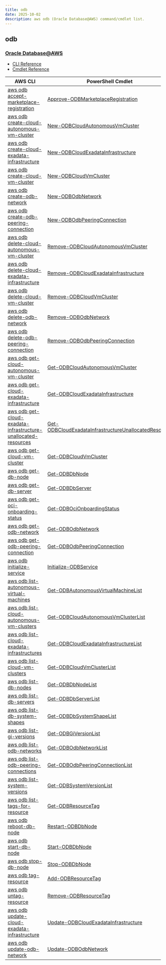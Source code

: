 ```yaml
---
title: odb
date: 2025-10-02
description: aws odb (Oracle Database@AWS) command/cmdlet list.
---
```


## odb

### [Oracle Database@AWS](https://aws.amazon.com/marketplace/featured-seller/oracle/)

* [CLI Reference](https://awscli.amazonaws.com/v2/documentation/api/latest/reference/odb/index.html)
* [Cmdlet Reference](https://docs.aws.amazon.com/powershell/latest/reference/items/Odb_cmdlets.html)

|AWS CLI|PowerShell Cmdlet|
|----|----|
|[aws odb accept-marketplace-registration](https://awscli.amazonaws.com/v2/documentation/api/latest/reference/odb/accept-marketplace-registration.html)|[Approve-ODBMarketplaceRegistration](https://docs.aws.amazon.com/powershell/latest/reference/items/Approve-ODBMarketplaceRegistration.html)|
|[aws odb create-cloud-autonomous-vm-cluster](https://awscli.amazonaws.com/v2/documentation/api/latest/reference/odb/create-cloud-autonomous-vm-cluster.html)|[New-ODBCloudAutonomousVmCluster](https://docs.aws.amazon.com/powershell/latest/reference/items/New-ODBCloudAutonomousVmCluster.html)|
|[aws odb create-cloud-exadata-infrastructure](https://awscli.amazonaws.com/v2/documentation/api/latest/reference/odb/create-cloud-exadata-infrastructure.html)|[New-ODBCloudExadataInfrastructure](https://docs.aws.amazon.com/powershell/latest/reference/items/New-ODBCloudExadataInfrastructure.html)|
|[aws odb create-cloud-vm-cluster](https://awscli.amazonaws.com/v2/documentation/api/latest/reference/odb/create-cloud-vm-cluster.html)|[New-ODBCloudVmCluster](https://docs.aws.amazon.com/powershell/latest/reference/items/New-ODBCloudVmCluster.html)|
|[aws odb create-odb-network](https://awscli.amazonaws.com/v2/documentation/api/latest/reference/odb/create-odb-network.html)|[New-ODBOdbNetwork](https://docs.aws.amazon.com/powershell/latest/reference/items/New-ODBOdbNetwork.html)|
|[aws odb create-odb-peering-connection](https://awscli.amazonaws.com/v2/documentation/api/latest/reference/odb/create-odb-peering-connection.html)|[New-ODBOdbPeeringConnection](https://docs.aws.amazon.com/powershell/latest/reference/items/New-ODBOdbPeeringConnection.html)|
|[aws odb delete-cloud-autonomous-vm-cluster](https://awscli.amazonaws.com/v2/documentation/api/latest/reference/odb/delete-cloud-autonomous-vm-cluster.html)|[Remove-ODBCloudAutonomousVmCluster](https://docs.aws.amazon.com/powershell/latest/reference/items/Remove-ODBCloudAutonomousVmCluster.html)|
|[aws odb delete-cloud-exadata-infrastructure](https://awscli.amazonaws.com/v2/documentation/api/latest/reference/odb/delete-cloud-exadata-infrastructure.html)|[Remove-ODBCloudExadataInfrastructure](https://docs.aws.amazon.com/powershell/latest/reference/items/Remove-ODBCloudExadataInfrastructure.html)|
|[aws odb delete-cloud-vm-cluster](https://awscli.amazonaws.com/v2/documentation/api/latest/reference/odb/delete-cloud-vm-cluster.html)|[Remove-ODBCloudVmCluster](https://docs.aws.amazon.com/powershell/latest/reference/items/Remove-ODBCloudVmCluster.html)|
|[aws odb delete-odb-network](https://awscli.amazonaws.com/v2/documentation/api/latest/reference/odb/delete-odb-network.html)|[Remove-ODBOdbNetwork](https://docs.aws.amazon.com/powershell/latest/reference/items/Remove-ODBOdbNetwork.html)|
|[aws odb delete-odb-peering-connection](https://awscli.amazonaws.com/v2/documentation/api/latest/reference/odb/delete-odb-peering-connection.html)|[Remove-ODBOdbPeeringConnection](https://docs.aws.amazon.com/powershell/latest/reference/items/Remove-ODBOdbPeeringConnection.html)|
|[aws odb get-cloud-autonomous-vm-cluster](https://awscli.amazonaws.com/v2/documentation/api/latest/reference/odb/get-cloud-autonomous-vm-cluster.html)|[Get-ODBCloudAutonomousVmCluster](https://docs.aws.amazon.com/powershell/latest/reference/items/Get-ODBCloudAutonomousVmCluster.html)|
|[aws odb get-cloud-exadata-infrastructure](https://awscli.amazonaws.com/v2/documentation/api/latest/reference/odb/get-cloud-exadata-infrastructure.html)|[Get-ODBCloudExadataInfrastructure](https://docs.aws.amazon.com/powershell/latest/reference/items/Get-ODBCloudExadataInfrastructure.html)|
|[aws odb get-cloud-exadata-infrastructure-unallocated-resources](https://awscli.amazonaws.com/v2/documentation/api/latest/reference/odb/get-cloud-exadata-infrastructure-unallocated-resources.html)|[Get-ODBCloudExadataInfrastructureUnallocatedResource](https://docs.aws.amazon.com/powershell/latest/reference/items/Get-ODBCloudExadataInfrastructureUnallocatedResource.html)|
|[aws odb get-cloud-vm-cluster](https://awscli.amazonaws.com/v2/documentation/api/latest/reference/odb/get-cloud-vm-cluster.html)|[Get-ODBCloudVmCluster](https://docs.aws.amazon.com/powershell/latest/reference/items/Get-ODBCloudVmCluster.html)|
|[aws odb get-db-node](https://awscli.amazonaws.com/v2/documentation/api/latest/reference/odb/get-db-node.html)|[Get-ODBDbNode](https://docs.aws.amazon.com/powershell/latest/reference/items/Get-ODBDbNode.html)|
|[aws odb get-db-server](https://awscli.amazonaws.com/v2/documentation/api/latest/reference/odb/get-db-server.html)|[Get-ODBDbServer](https://docs.aws.amazon.com/powershell/latest/reference/items/Get-ODBDbServer.html)|
|[aws odb get-oci-onboarding-status](https://awscli.amazonaws.com/v2/documentation/api/latest/reference/odb/get-oci-onboarding-status.html)|[Get-ODBOciOnboardingStatus](https://docs.aws.amazon.com/powershell/latest/reference/items/Get-ODBOciOnboardingStatus.html)|
|[aws odb get-odb-network](https://awscli.amazonaws.com/v2/documentation/api/latest/reference/odb/get-odb-network.html)|[Get-ODBOdbNetwork](https://docs.aws.amazon.com/powershell/latest/reference/items/Get-ODBOdbNetwork.html)|
|[aws odb get-odb-peering-connection](https://awscli.amazonaws.com/v2/documentation/api/latest/reference/odb/get-odb-peering-connection.html)|[Get-ODBOdbPeeringConnection](https://docs.aws.amazon.com/powershell/latest/reference/items/Get-ODBOdbPeeringConnection.html)|
|[aws odb initialize-service](https://awscli.amazonaws.com/v2/documentation/api/latest/reference/odb/initialize-service.html)|[Initialize-ODBService](https://docs.aws.amazon.com/powershell/latest/reference/items/Initialize-ODBService.html)|
|[aws odb list-autonomous-virtual-machines](https://awscli.amazonaws.com/v2/documentation/api/latest/reference/odb/list-autonomous-virtual-machines.html)|[Get-ODBAutonomousVirtualMachineList](https://docs.aws.amazon.com/powershell/latest/reference/items/Get-ODBAutonomousVirtualMachineList.html)|
|[aws odb list-cloud-autonomous-vm-clusters](https://awscli.amazonaws.com/v2/documentation/api/latest/reference/odb/list-cloud-autonomous-vm-clusters.html)|[Get-ODBCloudAutonomousVmClusterList](https://docs.aws.amazon.com/powershell/latest/reference/items/Get-ODBCloudAutonomousVmClusterList.html)|
|[aws odb list-cloud-exadata-infrastructures](https://awscli.amazonaws.com/v2/documentation/api/latest/reference/odb/list-cloud-exadata-infrastructures.html)|[Get-ODBCloudExadataInfrastructureList](https://docs.aws.amazon.com/powershell/latest/reference/items/Get-ODBCloudExadataInfrastructureList.html)|
|[aws odb list-cloud-vm-clusters](https://awscli.amazonaws.com/v2/documentation/api/latest/reference/odb/list-cloud-vm-clusters.html)|[Get-ODBCloudVmClusterList](https://docs.aws.amazon.com/powershell/latest/reference/items/Get-ODBCloudVmClusterList.html)|
|[aws odb list-db-nodes](https://awscli.amazonaws.com/v2/documentation/api/latest/reference/odb/list-db-nodes.html)|[Get-ODBDbNodeList](https://docs.aws.amazon.com/powershell/latest/reference/items/Get-ODBDbNodeList.html)|
|[aws odb list-db-servers](https://awscli.amazonaws.com/v2/documentation/api/latest/reference/odb/list-db-servers.html)|[Get-ODBDbServerList](https://docs.aws.amazon.com/powershell/latest/reference/items/Get-ODBDbServerList.html)|
|[aws odb list-db-system-shapes](https://awscli.amazonaws.com/v2/documentation/api/latest/reference/odb/list-db-system-shapes.html)|[Get-ODBDbSystemShapeList](https://docs.aws.amazon.com/powershell/latest/reference/items/Get-ODBDbSystemShapeList.html)|
|[aws odb list-gi-versions](https://awscli.amazonaws.com/v2/documentation/api/latest/reference/odb/list-gi-versions.html)|[Get-ODBGiVersionList](https://docs.aws.amazon.com/powershell/latest/reference/items/Get-ODBGiVersionList.html)|
|[aws odb list-odb-networks](https://awscli.amazonaws.com/v2/documentation/api/latest/reference/odb/list-odb-networks.html)|[Get-ODBOdbNetworkList](https://docs.aws.amazon.com/powershell/latest/reference/items/Get-ODBOdbNetworkList.html)|
|[aws odb list-odb-peering-connections](https://awscli.amazonaws.com/v2/documentation/api/latest/reference/odb/list-odb-peering-connections.html)|[Get-ODBOdbPeeringConnectionList](https://docs.aws.amazon.com/powershell/latest/reference/items/Get-ODBOdbPeeringConnectionList.html)|
|[aws odb list-system-versions](https://awscli.amazonaws.com/v2/documentation/api/latest/reference/odb/list-system-versions.html)|[Get-ODBSystemVersionList](https://docs.aws.amazon.com/powershell/latest/reference/items/Get-ODBSystemVersionList.html)|
|[aws odb list-tags-for-resource](https://awscli.amazonaws.com/v2/documentation/api/latest/reference/odb/list-tags-for-resource.html)|[Get-ODBResourceTag](https://docs.aws.amazon.com/powershell/latest/reference/items/Get-ODBResourceTag.html)|
|[aws odb reboot-db-node](https://awscli.amazonaws.com/v2/documentation/api/latest/reference/odb/reboot-db-node.html)|[Restart-ODBDbNode](https://docs.aws.amazon.com/powershell/latest/reference/items/Restart-ODBDbNode.html)|
|[aws odb start-db-node](https://awscli.amazonaws.com/v2/documentation/api/latest/reference/odb/start-db-node.html)|[Start-ODBDbNode](https://docs.aws.amazon.com/powershell/latest/reference/items/Start-ODBDbNode.html)|
|[aws odb stop-db-node](https://awscli.amazonaws.com/v2/documentation/api/latest/reference/odb/stop-db-node.html)|[Stop-ODBDbNode](https://docs.aws.amazon.com/powershell/latest/reference/items/Stop-ODBDbNode.html)|
|[aws odb tag-resource](https://awscli.amazonaws.com/v2/documentation/api/latest/reference/odb/tag-resource.html)|[Add-ODBResourceTag](https://docs.aws.amazon.com/powershell/latest/reference/items/Add-ODBResourceTag.html)|
|[aws odb untag-resource](https://awscli.amazonaws.com/v2/documentation/api/latest/reference/odb/untag-resource.html)|[Remove-ODBResourceTag](https://docs.aws.amazon.com/powershell/latest/reference/items/Remove-ODBResourceTag.html)|
|[aws odb update-cloud-exadata-infrastructure](https://awscli.amazonaws.com/v2/documentation/api/latest/reference/odb/update-cloud-exadata-infrastructure.html)|[Update-ODBCloudExadataInfrastructure](https://docs.aws.amazon.com/powershell/latest/reference/items/Update-ODBCloudExadataInfrastructure.html)|
|[aws odb update-odb-network](https://awscli.amazonaws.com/v2/documentation/api/latest/reference/odb/update-odb-network.html)|[Update-ODBOdbNetwork](https://docs.aws.amazon.com/powershell/latest/reference/items/Update-ODBOdbNetwork.html)|

